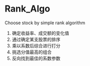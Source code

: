 # Rank_Algo
Choose stock by simple rank algorithm

1. 确定收益率、成交额的变化值
2. 通过确定某支股票的排序
3. 乘以系数后综合进行打分
4. 挑选分值最高的组合
5. 反向找到最佳的系数参数
